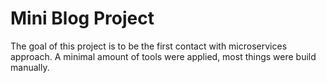 # Mini Blog Project

The goal of this project is to be the first contact with microservices approach. A minimal amount of tools were applied, most things were build manually.